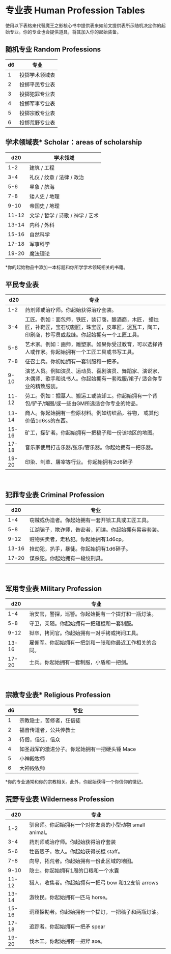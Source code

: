 # 专业表 Human Profession Tables

使用以下表格来代替魔王之影核心书中提供表来如前文提供表所示随机决定你的起始专业。你的专业也会提供道具，将其加入你的起始装备。

## 随机专业 Random Professions

<table>
<thead>
<tr class="header">
<th>d6</th>
<th>专业</th>
</tr>
</thead>
<tbody>
<tr class="odd">
<td>1</td>
<td>投掷学术领域表</td>
</tr>
<tr class="even">
<td>2</td>
<td>投掷平民专业表</td>
</tr>
<tr class="odd">
<td>3</td>
<td>投掷犯罪专业表</td>
</tr>
<tr class="even">
<td>4</td>
<td>投掷军事专业表</td>
</tr>
<tr class="odd">
<td>5</td>
<td>投掷宗教专业表</td>
</tr>
<tr class="even">
<td>6</td>
<td>投掷荒野专业表</td>
</tr>
</tbody>
</table>

## 学术领域表\* Scholar：areas of scholarship

<table>
<thead>
<tr class="header">
<th>d20</th>
<th>学术领域</th>
</tr>
</thead>
<tbody>
<tr class="odd">
<td>1-2</td>
<td>建筑 / 工程</td>
</tr>
<tr class="even">
<td>3-4</td>
<td>礼仪 / 纹章 / 法律 / 政治</td>
</tr>
<tr class="odd">
<td>5-6</td>
<td>星象 / 航海</td>
</tr>
<tr class="even">
<td>7-8</td>
<td>矮人史 / 地理</td>
</tr>
<tr class="odd">
<td>9-10</td>
<td>帝国史 / 地理</td>
</tr>
<tr class="even">
<td>11-12</td>
<td>文学 / 哲学 / 诗歌 / 神学 / 艺术</td>
</tr>
<tr class="odd">
<td>13-14</td>
<td>内科 / 外科</td>
</tr>
<tr class="even">
<td>15-16</td>
<td>自然科学</td>
</tr>
<tr class="odd">
<td>17-18</td>
<td>军事科学</td>
</tr>
<tr class="even">
<td>19-20</td>
<td>魔法理论</td>
</tr>
</tbody>
</table>

\*你的起始物品中添加一本标题和你所学学术领域相关的书籍。

## 平民专业表

<table>
<thead>
<tr class="header">
<th>d20</th>
<th>专业</th>
</tr>
</thead>
<tbody>
<tr class="odd">
<td>1-2</td>
<td>药剂师或治疗师。你起始获得治疗套装。</td>
</tr>
<tr class="even">
<td>3-4</td>
<td>工匠。例如：面包师，铁匠，装订商，酿酒商，木匠，
蜡烛匠，补鞋匠，宝石切割匠，珠宝匠，皮革匠，泥瓦工，陶工，印刷商，抄写员或裁缝。你起始拥有一个工匠工具。</td>
</tr>
<tr class="odd">
<td>5-6</td>
<td>艺术家。例如：画师，雕塑家。如果你受过教育，可以选择诗人或作家。你起始拥有一个工匠工具或书写工具。</td>
</tr>
<tr class="even">
<td>7-8</td>
<td>征召士兵。你初始拥有一套制服和一把矛。</td>
</tr>
<tr class="odd">
<td>9-10</td>
<td>演艺人员。例如演员、运动员、喜剧演员、舞蹈家、演说家、木偶师、歌手和说书人。你起始拥有一套戏服/裙子/
适合你专业的精致服装。</td>
</tr>
<tr class="even">
<td>11-12</td>
<td>劳工。例如：掘墓人、搬运工或装卸工。你起始拥有一个背包/铲子/绳圈/或一些由GM所选适合你专业的物品。</td>
</tr>
<tr class="odd">
<td>13-14</td>
<td>商人。你起始拥有一些原材料。例如纺织品，谷物，
或其他价值1d6ss的东西。</td>
</tr>
<tr class="even">
<td>15-16</td>
<td>矿工，探矿者。你起始拥有一把稿子和一份该地区的地图。</td>
</tr>
<tr class="odd">
<td>17-18</td>
<td>音乐家使用打击乐器/弦乐/管乐器。你起始拥有一把乐器。</td>
</tr>
<tr class="even">
<td>19-20</td>
<td>印染、制革、屠宰等行业。 你起始拥有2d6碎子</td>
</tr>
</tbody>
</table>

 

## 犯罪专业表 Criminal Profession

<table>
<thead>
<tr class="header">
<th>d20</th>
<th>专业</th>
</tr>
</thead>
<tbody>
<tr class="odd">
<td>1-4</td>
<td>窃贼或伪造者。你起始拥有一套开锁工具或工匠工具。</td>
</tr>
<tr class="even">
<td>5-8</td>
<td>江湖骗子，欺诈师，告密者，间谍。你起始拥有易容套装。</td>
</tr>
<tr class="odd">
<td>9-12</td>
<td>赃物买卖者，走私犯。你起始拥有1d6cp。</td>
</tr>
<tr class="even">
<td>13-16</td>
<td>抢劫犯，扒手，暴徒。你起始拥有1d6碎子。</td>
</tr>
<tr class="odd">
<td>17-20</td>
<td>谋杀犯。你起始拥有一段绞刑具。</td>
</tr>
</tbody>
</table>

 

## 军用专业表 Military Profession

<table>
<thead>
<tr class="header">
<th>d20</th>
<th>专业</th>
</tr>
</thead>
<tbody>
<tr class="odd">
<td>1-4</td>
<td>治安官，警探，巡警。你起始拥有一个提灯和一瓶灯油。</td>
</tr>
<tr class="even">
<td>5-8</td>
<td>守卫，亲随。你起始拥有一把短棍和一套制服。</td>
</tr>
<tr class="odd">
<td>9-12</td>
<td>狱卒，拷问官。你起始拥有一对手铐或拷问工具。</td>
</tr>
<tr class="even">
<td>13-16</td>
<td>雇佣军。你起始拥有一把剑和一张和你最近工作相关的合同。</td>
</tr>
<tr class="odd">
<td>17-20</td>
<td>士兵。你起始拥有一套制服，小盾和一把剑。</td>
</tr>
</tbody>
</table>

 

## 宗教专业表\* Religious Profession

<table>
<thead>
<tr class="header">
<th>d6</th>
<th>专业</th>
</tr>
</thead>
<tbody>
<tr class="odd">
<td>1</td>
<td>宗教隐士，苦修者，狂信徒</td>
</tr>
<tr class="even">
<td>2</td>
<td>福音传道者，公共传教士</td>
</tr>
<tr class="odd">
<td>3</td>
<td>侍僧，信徒，信众</td>
</tr>
<tr class="even">
<td>4</td>
<td>如圣战军的激进分子。你起始拥有一把硬头锤 Mace</td>
</tr>
<tr class="odd">
<td>5</td>
<td>小神殿牧师</td>
</tr>
<tr class="even">
<td>6</td>
<td>大神殿牧师</td>
</tr>
</tbody>
</table>

\*你的专业通常和你的宗教相关。此外，你起始获得一个你信仰的徽记。

## 荒野专业表 Wilderness Profession

<table>
<thead>
<tr class="header">
<th>d20</th>
<th>专业</th>
</tr>
</thead>
<tbody>
<tr class="odd">
<td>1-2</td>
<td>驯兽师。你起始拥有一个对你友善的小型动物 small animal。</td>
</tr>
<tr class="even">
<td>3-4</td>
<td>药剂师或治疗师。你起始获得治疗套装</td>
</tr>
<tr class="odd">
<td>5-6</td>
<td>牲畜贩子，牧人。你起始获得长棍 staff。</td>
</tr>
<tr class="even">
<td>7-8</td>
<td>向导，拓荒者。你起始拥有一份此区域的地图。</td>
</tr>
<tr class="odd">
<td>9-10</td>
<td>隐士。你起始拥有1周的口粮和一个水囊</td>
</tr>
<tr class="even">
<td>11-12</td>
<td>猎人，收集者。你起始拥有一把弓 bow 和12支箭 arrows</td>
</tr>
<tr class="odd">
<td>13-14</td>
<td>游牧民。你起始拥有一匹马 horse。</td>
</tr>
<tr class="even">
<td>15-16</td>
<td>洞窟探勘者。你起始拥有一个提灯，一把稿子和两瓶灯油。</td>
</tr>
<tr class="odd">
<td>17-18</td>
<td>追踪者。你起始拥有一把矛 spear</td>
</tr>
<tr class="even">
<td>19-20</td>
<td>伐木工。你起始拥有一把斧 axe。</td>
</tr>
</tbody>
</table>

 
